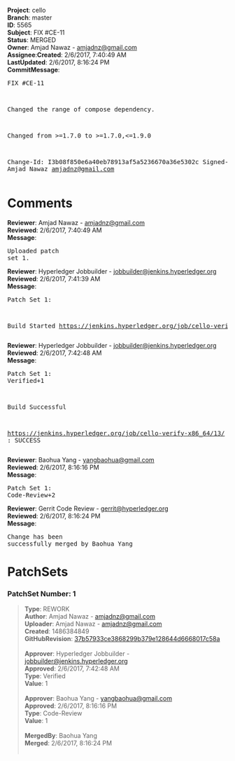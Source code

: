 <strong>Project</strong>: cello</br><strong>Branch</strong>: master<br><strong>ID</strong>: 5565<br><strong>Subject</strong>: FIX #CE-11<br><strong>Status</strong>: MERGED<br><strong>Owner</strong>: Amjad Nawaz - amjadnz@gmail.com<br><strong>Assignee</strong>:<strong>Created</strong>: 2/6/2017, 7:40:49 AM<br><strong>LastUpdated</strong>: 2/6/2017, 8:16:24 PM<br><strong>CommitMessage</strong>:<br><pre>FIX #CE-11

Changed the range of compose dependency.

Changed from >=1.7.0
to >=1.7.0,<=1.9.0

Change-Id: I3b08f850e6a40eb78913af5a5236670a36e5302c
Signed-off-by: Amjad Nawaz <amjadnz@gmail.com>
</pre><h1>Comments</h1><strong>Reviewer</strong>: Amjad Nawaz - amjadnz@gmail.com<br><strong>Reviewed</strong>: 2/6/2017, 7:40:49 AM<br><strong>Message</strong>: <pre>Uploaded patch set 1.</pre><strong>Reviewer</strong>: Hyperledger Jobbuilder - jobbuilder@jenkins.hyperledger.org<br><strong>Reviewed</strong>: 2/6/2017, 7:41:39 AM<br><strong>Message</strong>: <pre>Patch Set 1:

Build Started https://jenkins.hyperledger.org/job/cello-verify-x86_64/13/</pre><strong>Reviewer</strong>: Hyperledger Jobbuilder - jobbuilder@jenkins.hyperledger.org<br><strong>Reviewed</strong>: 2/6/2017, 7:42:48 AM<br><strong>Message</strong>: <pre>Patch Set 1: Verified+1

Build Successful 

https://jenkins.hyperledger.org/job/cello-verify-x86_64/13/ : SUCCESS</pre><strong>Reviewer</strong>: Baohua Yang - yangbaohua@gmail.com<br><strong>Reviewed</strong>: 2/6/2017, 8:16:16 PM<br><strong>Message</strong>: <pre>Patch Set 1: Code-Review+2</pre><strong>Reviewer</strong>: Gerrit Code Review - gerrit@hyperledger.org<br><strong>Reviewed</strong>: 2/6/2017, 8:16:24 PM<br><strong>Message</strong>: <pre>Change has been successfully merged by Baohua Yang</pre><h1>PatchSets</h1><h3>PatchSet Number: 1</h3><blockquote><strong>Type</strong>: REWORK<br><strong>Author</strong>: Amjad Nawaz - amjadnz@gmail.com<br><strong>Uploader</strong>: Amjad Nawaz - amjadnz@gmail.com<br><strong>Created</strong>: 1486384849<br><strong>GitHubRevision</strong>: [37b57933ce3868299b379e128644d6668017c58a](https://github.com/hyperledger/cello/commit/37b57933ce3868299b379e128644d6668017c58a)<br><br><strong>Approver</strong>: Hyperledger Jobbuilder - jobbuilder@jenkins.hyperledger.org<br><strong>Approved</strong>: 2/6/2017, 7:42:48 AM<br><strong>Type</strong>: Verified<br><strong>Value</strong>: 1<br><br><strong>Approver</strong>: Baohua Yang - yangbaohua@gmail.com<br><strong>Approved</strong>: 2/6/2017, 8:16:16 PM<br><strong>Type</strong>: Code-Review<br><strong>Value</strong>: 1<br><br><strong>MergedBy</strong>: Baohua Yang<br><strong>Merged</strong>: 2/6/2017, 8:16:24 PM<br><br></blockquote>